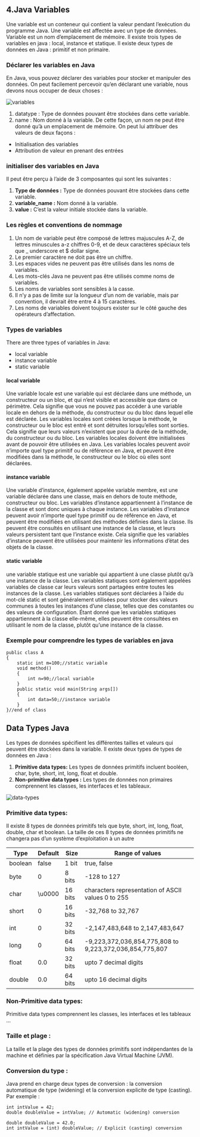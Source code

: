 ## 4.Java Variables
Une variable est un conteneur qui contient la valeur pendant l’exécution du programme Java. Une variable est affectée avec un type de données.
Variable est un nom d’emplacement de mémoire. Il existe trois types de variables en java : local, instance et statique.
Il existe deux types de données en Java : primitif et non primaire.
### Déclarer les variables en Java
En Java, vous pouvez déclarer des variables pour stocker et manipuler des données.
On peut facilement percevoir qu’en déclarant une variable, nous devons nous occuper de deux choses :

![variables](https://www.guru99.com/images/uploads/2012/07/VriableTypeNameDeclaration.jpg)

1. datatype : Type de données pouvant être stockées dans cette variable. 
1. name : Nom donné à la variable. 
De cette façon, un nom ne peut être donné qu’à un emplacement de mémoire. On peut lui attribuer des valeurs de deux façons : 
* Initialisation des variables
* Attribution de valeur en prenant des entrées
### initialiser des variables en Java 
Il peut être perçu à l’aide de 3 composantes qui sont les suivantes :
1. **Type de données :** Type de données pouvant être stockées dans cette variable.
1. **variable_name :** Nom donné à la variable.
1. **value :** C’est la valeur initiale stockée dans la variable.
### Les règles et conventions de nommage
1. Un nom de variable peut être composé de lettres majuscules A-Z, de lettres minuscules a-z chiffres 0-9, et de deux caractères spéciaux tels que _ underscore et $ dollar signe.
1. Le premier caractère ne doit pas être un chiffre.
1. Les espaces vides ne peuvent pas être utilisés dans les noms de variables.
1. Les mots-clés Java ne peuvent pas être utilisés comme noms de variables.
1. Les noms de variables sont sensibles à la casse.
1. Il n’y a pas de limite sur la longueur d’un nom de variable, mais par convention, il devrait être entre 4 à 15 caractères.
1. Les noms de variables doivent toujours exister sur le côté gauche des opérateurs d’affectation.
### Types de variables
There are three types of variables in Java:
* local variable
* instance variable
* static variable
#### local variable
Une variable locale est une variable qui est déclarée dans une méthode, un constructeur ou un bloc, et qui n’est visible et accessible que dans ce périmètre. Cela signifie que vous ne pouvez pas accéder à une variable locale en dehors de la méthode, du constructeur ou du bloc dans lequel elle est déclarée.
Les variables locales sont créées lorsque la méthode, le constructeur ou le bloc est entré et sont détruites lorsqu’elles sont sorties. Cela signifie que leurs valeurs n’existent que pour la durée de la méthode, du constructeur ou du bloc. Les variables locales doivent être initialisées avant de pouvoir être utilisées en Java.
Les variables locales peuvent avoir n’importe quel type primitif ou de référence en Java, et peuvent être modifiées dans la méthode, le constructeur ou le bloc où elles sont déclarées.
#### instance variable
Une variable d’instance, également appelée variable membre, est une variable déclarée dans une classe, mais en dehors de toute méthode, constructeur ou bloc. Les variables d’instance appartiennent à l’instance de la classe et sont donc uniques à chaque instance.
Les variables d’instance peuvent avoir n’importe quel type primitif ou de référence en Java, et peuvent être modifiées en utilisant des méthodes définies dans la classe. Ils peuvent être consultés en utilisant une instance de la classe, et leurs valeurs persistent tant que l’instance existe. Cela signifie que les variables d’instance peuvent être utilisées pour maintenir les informations d’état des objets de la classe.
#### static variable
une variable statique est une variable qui appartient à une classe plutôt qu’à une instance de la classe. Les variables statiques sont également appelées variables de classe car leurs valeurs sont partagées entre toutes les instances de la classe.
Les variables statiques sont déclarées à l’aide du mot-clé static et sont généralement utilisées pour stocker des valeurs communes à toutes les instances d’une classe, telles que des constantes ou des valeurs de configuration. Étant donné que les variables statiques appartiennent à la classe elle-même, elles peuvent être consultées en utilisant le nom de la classe, plutôt qu’une instance de la classe.
### Exemple pour comprendre les types de variables en java
```
public class A  
{  
    static int m=100;//static variable  
    void method()  
    {    
        int n=90;//local variable    
    }  
    public static void main(String args[])  
    {  
        int data=50;//instance variable    
    }  
}//end of class

```
## Data Types Java
Les types de données spécifient les différentes tailles et valeurs qui peuvent être stockées dans la variable. Il existe deux types de types de données en Java :
1. **Primitive data types:** Les types de données primitifs incluent booléen, char, byte, short, int, long, float et double.
2. **Non-primitive data types :** Les types de données non primaires comprennent les classes, les interfaces et les tableaux.

![data-types](https://www.softwaretestingmaterial.com/wp-content/uploads/2018/03/Data-Types.png)

### Primitive data types:
Il existe 8 types de données primitifs tels que byte, short, int, long, float, double, char et boolean. La taille de ces 8 types de données primitifs ne changera pas d’un système d’exploitation à un autre

|Type|Default|Size|Range of values|     
|----|-----|-------|--------------|      
|boolean|false|1 bit|true, false|
|byte|0|8 bits|-128 to 127|
|char|\u0000|16 bits|characters representation of ASCII values 0 to 255|
|short|0|16 bits|-32,768 to 32,767|
|int|0|32 bits|-2,147,483,648 to 2,147,483,647|
|long|0|64 bits|-9,223,372,036,854,775,808 to 9,223,372,036,854,775,807|
|float|0.0|32 bits|upto 7 decimal digits|
|double|0.0|64 bits|upto 16 decimal digits|

### Non-Primitive data types:
Primitive data types comprennent les classes, les interfaces et les tableaux ...
### Taille et plage :
La taille et la plage des types de données primitifs sont indépendantes de la machine et définies par la spécification Java Virtual Machine (JVM).
### Conversion du type :
Java prend en charge deux types de conversion : la conversion automatique de type (widening) et la conversion explicite de type (casting). Par exemple :
```
int intValue = 42;
double doubleValue = intValue; // Automatic (widening) conversion

double doubleValue = 42.0;
int intValue = (int) doubleValue; // Explicit (casting) conversion

```